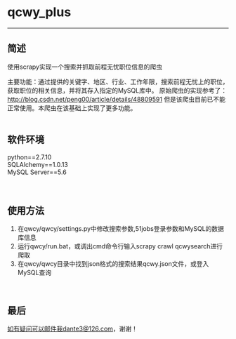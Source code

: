 # qcwy_plus
***
  
## 简述

使用scrapy实现一个搜索并抓取前程无忧职位信息的爬虫

主要功能：通过提供的关键字、地区、行业、工作年限，搜索前程无忧上的职位，获取职位的相关信息，并将其存入指定的MySQL库中。
原始爬虫的实现参考了：http://blog.csdn.net/peng00/article/details/48809591
但是该爬虫目前已不能正常使用。本爬虫在该基础上实现了更多功能。
<br />
<br />
## 软件环境

python==2.7.10  
SQLAlchemy==1.0.13  
MySQL Server==5.6  
<br />
<br />
## 使用方法

1. 在qwcy/qwcy/settings.py中修改搜索参数,51jobs登录参数和MySQL的数据库信息 
2. 运行qwcy/run.bat，或调出cmd命令行输入scrapy crawl qcwysearch进行爬取
3. 在qwcy/qwcy目录中找到json格式的搜索结果qcwy.json文件，或登入MySQL查询
<br />
  
## 最后

如有疑问可以邮件我dante3@126.com，谢谢！
